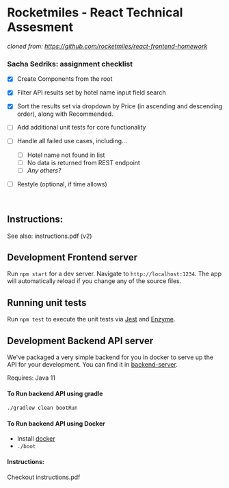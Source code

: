 # Rocketmiles - React Technical Assesment

_cloned from: https://github.com/rocketmiles/react-frontend-homework_ 

### Sacha Sedriks: assignment checklist
- [x] Create Components from the root
- [x] Filter API results set by hotel name input field search
- [x] Sort the results set via dropdown by Price (in ascending and descending order), along with Recommended.
- [ ] Add additional unit tests for core functionality
- [ ] Handle all failed use cases, including...
  - [ ] Hotel name not found in list
  - [ ] No data is returned from REST endpoint
  - [ ] _Any others?_
- [ ] Restyle (optional, if time allows)


<br />

## Instructions: 
See also: instructions.pdf (v2)

## Development Frontend server

Run `npm start` for a dev server. Navigate to `http://localhost:1234`. The app will automatically reload if you change any of the source files.

## Running unit tests

Run `npm test` to execute the unit tests via [Jest](https://jestjs.io/) and [Enzyme](https://airbnb.io/enzyme/).

## Development Backend API server

We've packaged a very simple backend for you in docker to serve up the API for your development. You can find it in [backend-server](./backend-server).

Requires:
Java 11

#### To Run backend API using gradle
```bash
./gradlew clean bootRun
```

####  To Run backend API using Docker
- Install [docker](https://docs.docker.com/docker-for-mac/install/)
- `./boot`

#### Instructions: 
Checkout instructions.pdf